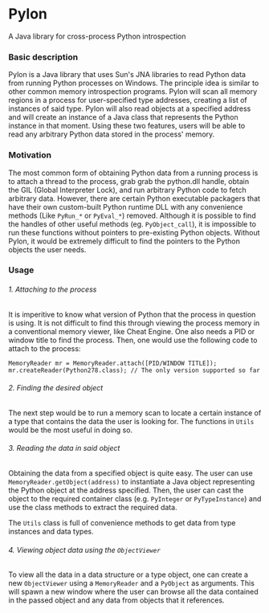 # Pylon
A Java library for cross-process Python introspection

### Basic description
Pylon is a Java library that uses Sun's JNA libraries to read Python data from running Python processes on Windows.  The principle idea is similar to other common memory introspection programs.  Pylon will scan all memory regions in a process for user-specified type addresses, creating a list of instances of said type.  Pylon will also read objects at a specified address and will create an instance of a Java class that represents the Python instance in that moment.  Using these two features, users will be able to read any arbitrary Python data stored in the process' memory.

### Motivation
The most common form of obtaining Python data from a running process is to attach a thread to the process, grab grab the python.dll handle, obtain the GIL (Global Interpreter Lock), and run arbitrary Python code to fetch arbitrary data.  However, there are certain Python executable packagers that have their own custom-built Python runtime DLL with any convenience methods (Like `PyRun_*` or `PyEval_*`) removed.  Although it is possible to find the handles of other useful methods (eg. `PyObject_call`), it is impossible to run these functions without pointers to pre-existing Python objects.  Without Pylon, it would be extremely difficult to find the pointers to the Python objects the user needs.  

### Usage
###### 1. Attaching to the process
It is imperitive to know what version of Python that the process in question is using.  It is not difficult to find this through viewing the process memory in a conventional memory viewer, like Cheat Engine.  One also needs a PID or window title to find the process.  Then, one would use the following code to attach to the process:
```
MemoryReader mr = MemoryReader.attach([PID/WINDOW TITLE]);
mr.createReader(Python278.class); // The only version supported so far
```

###### 2. Finding the desired object
The next step would be to run a memory scan to locate a certain instance of a type that contains the data the user is looking for.  The functions in `Utils` would be the most useful in doing so.

###### 3. Reading the data in said object
Obtaining the data from a specified object is quite easy.  The user can use ```MemoryReader.getObject(address)``` to instantiate a Java object representing the Python object at the address specified. Then, the user can cast the object to the required container class (e.g. ```PyInteger``` or ```PyTypeInstance```) and use the class methods to extract the required data.

The ```Utils``` class is full of convenience methods to get data from type instances and data types.

###### 4. Viewing object data using the `ObjectViewer`
To view all the data in a data structure or a type object, one can create a new ```ObjectViewer``` using a ```MemoryReader``` and a ```PyObject``` as arguments.  This will spawn a new window where the user can browse all the data contained in the passed object and any data from objects that it references.
